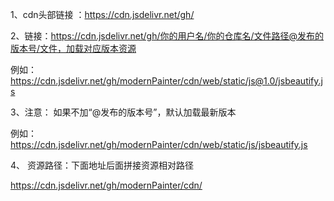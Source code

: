 1、cdn头部链接  ：https://cdn.jsdelivr.net/gh/

2、链接：https://cdn.jsdelivr.net/gh/你的用户名/你的仓库名/文件路径@发布的版本号/文件，加载对应版本资源

例如：https://cdn.jsdelivr.net/gh/modernPainter/cdn/web/static/js@1.0/jsbeautify.js

3、注意： 如果不加“@发布的版本号”，默认加载最新版本

例如：https://cdn.jsdelivr.net/gh/modernPainter/cdn/web/static/js/jsbeautify.js

4、 资源路径：下面地址后面拼接资源相对路径

https://cdn.jsdelivr.net/gh/modernPainter/cdn/
